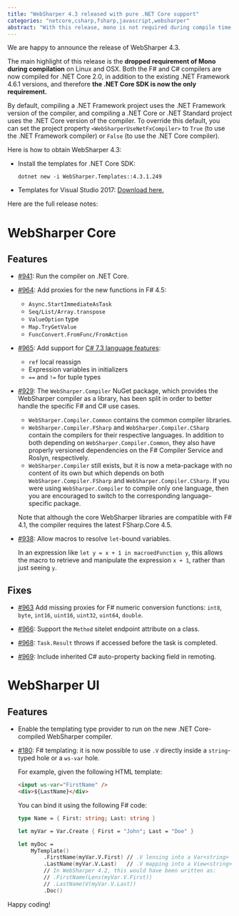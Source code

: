 ```yaml
---
title: "WebSharper 4.3 released with pure .NET Core support"
categories: "netcore,csharp,fsharp,javascript,websharper"
abstract: "With this release, mono is not required during compile time anymore."
---
```

We are happy to announce the release of WebSharper 4.3.

The main highlight of this release is the **dropped requirement of Mono during compilation** on Linux and OSX. Both the F# and C# compilers are now compiled for .NET Core 2.0, in addition to the existing .NET Framework 4.6.1 versions, and therefore **the .NET Core SDK is now the only requirement.**

By default, compiling a .NET Framework project uses the .NET Framework version of the compiler, and compiling a .NET Core or .NET Standard project uses the .NET Core version of the compiler. To override this default, you can set the project property `<WebSharperUseNetFxCompiler>` to `True` (to use the .NET Framework compiler) or `False` (to use the .NET Core compiler).

Here is how to obtain WebSharper 4.3:

* Install the templates for .NET Core SDK: 

   ```
   dotnet new -i WebSharper.Templates::4.3.1.249
   ```

* Templates for Visual Studio 2017: [Download here.](http://websharper.com/installers/WebSharper.4.3.1.249.vsix)

Here are the full release notes:

# WebSharper Core

## Features

* [#941](https://github.com/dotnet-websharper/core/issues/941): Run the compiler on .NET Core.

* [#964](https://github.com/dotnet-websharper/core/issues/964): Add proxies for the new functions in F# 4.5:
    * `Async.StartImmediateAsTask`
    * `Seq/List/Array.transpose`
    * `ValueOption` type
    * `Map.TryGetValue`
    * `FuncConvert.FromFunc/FromAction`

* [#965](https://github.com/dotnet-websharper/core/issues/965): Add support for [C# 7.3 language features](https://docs.microsoft.com/en-us/dotnet/csharp/whats-new/csharp-7-3):
    * `ref` local reassign
    * Expression variables in initializers
    * `==` and `!=` for tuple types

* [#929](https://github.com/dotnet-websharper/core/issues/929): The `WebSharper.Compiler` NuGet package, which provides the WebSharper compiler as a library, has been split in order to better handle the specific F# and C# use cases.

    * `WebSharper.Compiler.Common` contains the common compiler libraries.
    * `WebSharper.Compiler.FSharp` and `WebSharper.Compiler.CSharp` contain the compilers for their respective languages. In addition to both depending on `WebSharper.Compiler.Common`, they also have properly versioned dependencies on the F# Compiler Service and Roslyn, respectively.
    * `WebSharper.Compiler` still exists, but it is now a meta-package with no content of its own but which depends on both `WebSharper.Compiler.FSharp` and `WebSharper.Compiler.CSharp`. If you were using `WebSharper.Compiler` to compile only one language, then you are encouraged to switch to the corresponding language-specific package.

    Note that although the core WebSharper libraries are compatible with F# 4.1, the compiler requires the latest FSharp.Core 4.5.

* [#938](https://github.com/dotnet-websharper/core/issues/938): Allow macros to resolve `let`-bound variables.

    In an expression like `let y = x + 1 in macroedFunction y`, this allows the macro to retrieve and manipulate the expression `x + 1`, rather than just seeing `y`.

## Fixes

* [#963](https://github.com/dotnet-websharper/core/issues/963) Add missing proxies for F# numeric conversion functions: `int8`, `byte`, `int16`, `uint16`, `uint32`, `uint64`, `double`.

* [#966](https://github.com/dotnet-websharper/core/issues/966): Support the `Method` sitelet endpoint attribute on a class.

* [#968](https://github.com/dotnet-websharper/core/issues/968): `Task.Result` throws if accessed before the task is completed.

* [#969](https://github.com/dotnet-websharper/core/issues/969): Include inherited C# auto-property backing field in remoting.

# WebSharper UI

## Features

* Enable the templating type provider to run on the new .NET Core-compiled WebSharper compiler.

* [#180](https://github.com/dotnet-websharper/ui/issues/180): F# templating: it is now possible to use `.V` directly inside a `string`-typed hole or a `ws-var` hole.

    For example, given the following HTML template:

    ```html
    <input ws-var="FirstName" />
    <div>${LastName}</div>
    ```
    
    You can bind it using the following F# code:

    ```fsharp
    type Name = { First: string; Last: string }

    let myVar = Var.Create { First = "John"; Last = "Doe" }

    let myDoc =
        MyTemplate()
            .FirstName(myVar.V.First) // .V lensing into a Var<string>
            .LastName(myVar.V.Last)   // .V mapping into a View<string>
            // In WebSharper 4.2, this would have been written as:
            // .FirstName(Lens(myVar.V.First))
            // .LastName(V(myVar.V.Last))
            .Doc()
    ```

Happy coding!